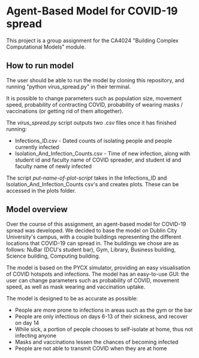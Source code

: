 # Agent-Based Model for COVID-19 spread

This project is a group assignment for the CA4024 "Building Complex Computational Models" module.

## How to run model
The user should be able to run the model by cloning this repository, and running "python virus_spread.py" in their terminal.

It is possible to change parameters such as population size, movement speed, probability of contracting COVID, probability of wearing masks / vaccinations (or getting rid of them altogether).

The *virus_spread.py* script outputs two .csv files once it has finished running:
* Infections_ID.csv - Dated counts of isolating people and people currently infected
* Isolation_And_Infection_Counts.csv - Time of new infection, along with student id and faculty name of COVID spreader, and student id and faculty name of newly infected

The script *put-name-of-plot-script* takes in the Infections_ID and Isolation_And_Infection_Counts csv's and creates plots. These can be accessed in the plots folder.

## Model overview

Over the course of this assignment, an agent-based model for COVID-19 spread was developed.
We decided to base the model on Dublin City University's campus, with a couple buildings representing the different locations that COVID-19 can spread in. The buildings we chose are as follows: NuBar (DCU's student bar), Gym, Library, Business building, Science building, Computing building.

The model is based on the PYCX simulator, providing an easy visualisation of COVID hotspots and infections.
The model has an easy-to-use GUI: the user can change parameters such as probability of COVID, movement speed, as well as mask wearing and vaccination uptake.

The model is designed to be as accurate as possible:

* People are more prone to infections in areas such as the gym or the bar
* People are only infectious on days 6-13 of their sickness, and recover on day 14
* While sick, a portion of people chooses to self-isolate at home, thus not infecting anyone
* Masks and vaccinations lessen the chances of becoming infected
* People are not able to transmit COVID when they are at home
